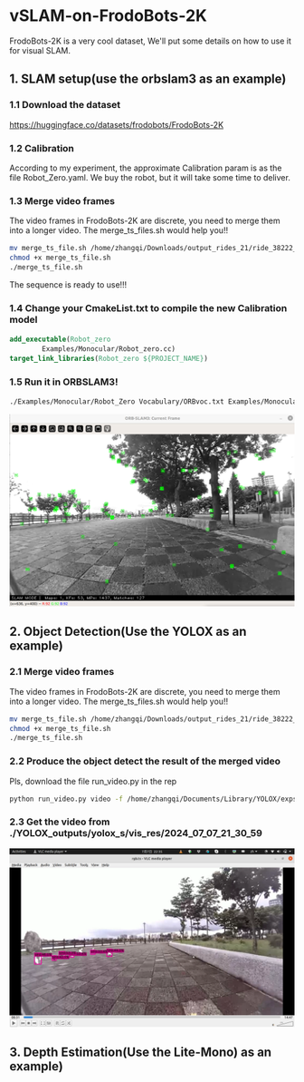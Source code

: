 # vSLAM-on-FrodoBots-2K
 FrodoBots-2K is a very cool dataset, We'll put some details on how to use it for visual SLAM.
## 1. SLAM setup(use the orbslam3 as an example)
### 1.1 Download the dataset
https://huggingface.co/datasets/frodobots/FrodoBots-2K
### 1.2 Calibration
According to my experiment, the approximate Calibration param is as the file Robot_Zero.yaml. We buy the robot, but it will take some time to deliver.
### 1.3 Merge video frames
The video frames in FrodoBots-2K are discrete, you need to merge them into a longer video.
The merge_ts_files.sh would help you!!
```bash
mv merge_ts_file.sh /home/zhangqi/Downloads/output_rides_21/ride_38222_20240501013650
chmod +x merge_ts_file.sh
./merge_ts_file.sh
```
The sequence is ready to use!!!
### 1.4 Change your CmakeList.txt to compile the new Calibration model
```cmake
add_executable(Robot_zero
        Examples/Monocular/Robot_zero.cc)
target_link_libraries(Robot_zero ${PROJECT_NAME})
```
### 1.5 Run it in ORBSLAM3!
```bash
./Examples/Monocular/Robot_Zero Vocabulary/ORBvoc.txt Examples/Monocular/Robot_zero.yaml /home/zhangqi/Downloads/output_rides_21/ride_38222_20240501013650
```
![Running in ORBSLAM3](images/example_image0.png)
## 2. Object Detection(Use the YOLOX as an example)
### 2.1 Merge video frames
The video frames in FrodoBots-2K are discrete, you need to merge them into a longer video.
The merge_ts_files.sh would help you!!
```bash
mv merge_ts_file.sh /home/zhangqi/Downloads/output_rides_21/ride_38222_20240501013650
chmod +x merge_ts_file.sh
./merge_ts_file.sh
```
### 2.2 Produce the object detect the result of the merged video
Pls, download the file run_video.py in the rep
```bash
python run_video.py video -f /home/zhangqi/Documents/Library/YOLOX/exps/default/yolox_s.py -c /home/zhangqi/Documents/Library/YOLOX/yolox_s.pth --path /home/zhangqi/Downloads/output_rides_21/ride_38222_20240501013650/recordings/rgb.ts --save_result
```
### 2.3 Get the video from ./YOLOX_outputs/yolox_s/vis_res/2024_07_07_21_30_59
![Running in YOLOX](images/example_image1.png)
## 3. Depth Estimation(Use the Lite-Mono) as an example)
